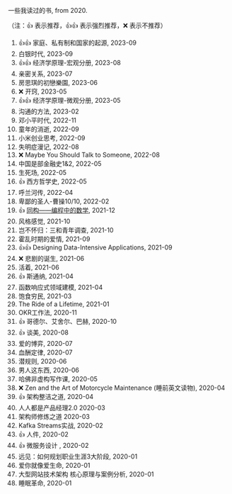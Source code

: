 一些我读过的书, from 2020.

（注：:+1: 表示推荐，:+1::+1: 表示强烈推荐，:x: 表示不推荐）

1. :+1::+1: 家庭、私有制和国家的起源, 2023-09
1. 白银时代, 2023-09
1. :+1::+1: 经济学原理-宏观分册, 2023-08
1. 亲密关系, 2023-07
1. 房思琪的初戀樂園, 2023-06
1. :x: 开窍, 2023-05
1. :+1::+1: 经济学原理-微观分册, 2023-05
1. 沟通的方法, 2023-02
1. 邓小平时代, 2022-11
1. 童年的消逝, 2022-09
1. 小米创业思考, 2022-09
1. 失明症漫记, 2022-08
1. :x: Maybe You Should Talk to Someone, 2022-08
1. 中国是部金融史1&2, 2022-05
1. 生死场, 2022-05
1. :+1: 西方哲学史, 2022-05
1. 呼兰河传, 2022-04
1. 卑鄙的圣人-曹操10/10, 2022-02
1. :+1: [同构——编程中的数学](https://github.com/liuxinyu95/unplugged), 2021-12
1. 风格感觉, 2021-10
1. 岂不怀归：三和青年调查, 2021-10
1. 霍乱时期的爱情, 2021-09
1. :+1::+1: Designing Data-Intensive Applications, 2021-09
1. :x: 悲剧的诞生, 2021-06
1. 活着, 2021-06
1. :+1: 斯通纳, 2021-04
1. 函数响应式领域建模, 2021-04
1. 饱食穷民, 2021-03
1. The Ride of a Lifetime, 2021-01
1. OKR工作法, 2020-11
1. :+1: 哥德尔、艾舍尔、巴赫, 2020-10
1. :+1: 谈美, 2020-08
1. 爱的博弈, 2020-07
1. 血酬定律, 2020-07
1. 潜规则, 2020-06
1. 男人这东西, 2020-06
1. 哈佛非虚构写作课, 2020-05
1. :x: Zen and the Art of Motorcycle Maintenance (睡前英文读物), 2020-04
1. :+1: 架构整洁之道, 2020-04
1. 人人都是产品经理2.0 2020-03
1. 架构师修炼之道 2020-03
1. Kafka Streams实战, 2020-02
1. :+1: 人件, 2020-02
1. :+1: 微服务设计 , 2020-02
1. 远见：如何规划职业生涯3大阶段, 2020-01
1. 爱你就像爱生命, 2020-01
1. 大型网站技术架构 核心原理与案例分析, 2020-01
1. 睡眠革命, 2020-01

